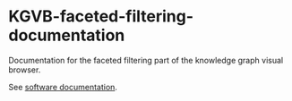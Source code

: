# KGVB-faceted-filtering-documentation
Documentation for the faceted filtering part of the knowledge graph visual browser.

See [software documentation](/software-documentation.md).
